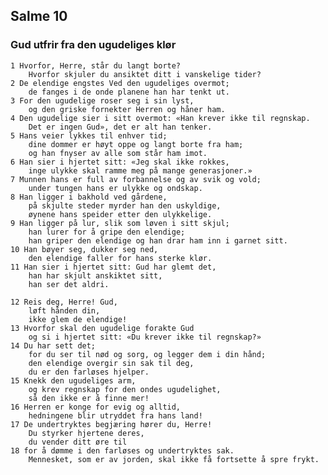 ## Salme 10

### Gud utfrir fra den ugudeliges klør

    1 Hvorfor, Herre, står du langt borte? 
        Hvorfor skjuler du ansiktet ditt i vanskelige tider?
    2 De elendige engstes Ved den ugudeliges overmot; 
        de fanges i de onde planene han har tenkt ut.
    3 For den ugudelige roser seg i sin lyst, 
        og den griske fornekter Herren og håner ham.
    4 Den ugudelige sier i sitt overmot: «Han krever ikke til regnskap. 
        Det er ingen Gud», det er alt han tenker.
    5 Hans veier lykkes til enhver tid; 
        dine dommer er høyt oppe og langt borte fra ham; 
        og han fnyser av alle som står ham imot.
    6 Han sier i hjertet sitt: «Jeg skal ikke rokkes, 
        inge ulykke skal ramme meg på mange generasjoner.»
    7 Munnen hans er full av forbannelse og av svik og vold; 
        under tungen hans er ulykke og ondskap.
    8 Han ligger i bakhold ved gårdene, 
        på skjulte steder myrder han den uskyldige, 
        øynene hans speider etter den ulykkelige.
    9 Han ligger på lur, slik som løven i sitt skjul; 
        han lurer for å gripe den elendige; 
        han griper den elendige og han drar ham inn i garnet sitt.
    10 Han bøyer seg, dukker seg ned, 
        den elendige faller for hans sterke klør.
    11 Han sier i hjertet sitt: Gud har glemt det, 
        han har skjult anskiktet sitt, 
        han ser det aldri.

    12 Reis deg, Herre! Gud, 
        løft hånden din, 
        ikke glem de elendige!
    13 Hvorfor skal den ugudelige forakte Gud 
        og si i hjertet sitt: «Du krever ikke til regnskap?»
    14 Du har sett det; 
        for du ser til nød og sorg, og legger dem i din hånd; 
        den elendige overgir sin sak til deg, 
        du er den farløses hjelper.
    15 Knekk den ugudeliges arm, 
        og krev regnskap for den ondes ugudelighet, 
        så den ikke er å finne mer!
    16 Herren er konge for evig og alltid, 
        hedningene blir utryddet fra hans land!
    17 De undertryktes begjæring hører du, Herre! 
        Du styrker hjertene deres, 
        du vender ditt øre til 
    18 for å dømme i den farløses og undertryktes sak. 
        Mennesket, som er av jorden, skal ikke få fortsette å spre frykt.
